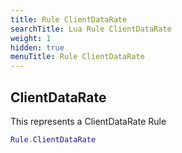```yaml
---
title: Rule ClientDataRate
searchTitle: Lua Rule ClientDataRate
weight: 1
hidden: true
menuTitle: Rule ClientDataRate
---
```

## ClientDataRate

This represents a ClientDataRate Rule
```lua
Rule.ClientDataRate
```